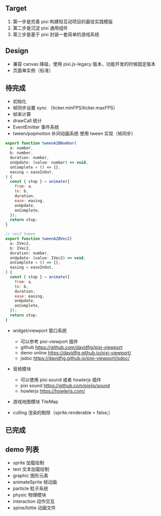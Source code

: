 ## Target
1. 第一步是完善 pixi 构建轻互动项目的最佳实践模版
2. 第二步是沉淀 pixi 通用组件
3. 第三步是基于 pixi 封装一套简单的游戏系统

## Design
- 兼容 canvas 降级，使用 pixi.js-legacy 版本，功能开发的时候固定版本
- 页面单实例（标准）

## 待完成
- 初始化
- 帧同步设置 sync （ticker.minFPS/ticker.maxFPS）
- 帧率计算
- drawCall 统计
- EventEmitter 事件系统
- tween/popmotion 补间动画系统
使用 tween 实现（帧同步）
```js
export function tweenA2BNumber(
  a: number,
  b: number,
  duration: number,
  onUpdate: (value: number) => void,
  onComplete = () => {},
  easing = easeInOut,
) {
  const { stop } = animate({
    from: a,
    to: b,
    duration,
    ease: easing,
    onUpdate,
    onComplete,
  });
  return stop;
}

// vec2 tween
export function tweenA2BVec2(
  a: IVec2,
  b: IVec2,
  duration: number,
  onUpdate: (value: IVec2) => void,
  onComplete = () => {},
  easing = easeInOut,
) {
  const { stop } = animate({
    from: a,
    to: b,
    duration,
    ease: easing,
    onUpdate,
    onComplete,
  });
  return stop;
}
```

- widget/viewport 窗口系统
    - 可以参考 pixi-viewport 插件 
    - github https://github.com/davidfig/pixi-viewport
    - demo online https://davidfig.github.io/pixi-viewport/
    - jsdoc https://davidfig.github.io/pixi-viewport/jsdoc/
- 音频模块
    - 可以使用 pixi sound 或者 howlerjs 插件
    - pixi sound https://github.com/pixijs/sound
    - howlerjs https://howlerjs.com/

- 游戏地图模块 TileMap

- culling 渲染的剔除（sprite.renderable = false;）

## 已完成

## demo 列表
- sprite 加载绘制
- text 文本加载绘制
- graphic 图形元素
- animateSprite 帧动画
- particle 粒子系统
- physic 物理模块
- interaction 动作交互
- spine/lottie 动画文件
